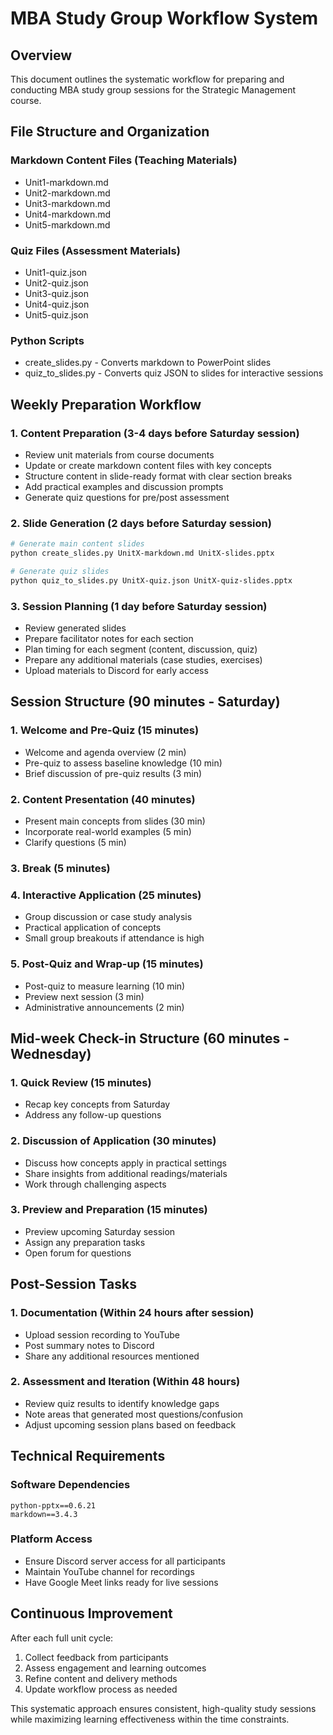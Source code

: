 # MBA Study Group Workflow System

## Overview
This document outlines the systematic workflow for preparing and conducting MBA study group sessions for the Strategic Management course.

## File Structure and Organization

### Markdown Content Files (Teaching Materials)
- Unit1-markdown.md
- Unit2-markdown.md
- Unit3-markdown.md
- Unit4-markdown.md
- Unit5-markdown.md

### Quiz Files (Assessment Materials)
- Unit1-quiz.json
- Unit2-quiz.json
- Unit3-quiz.json
- Unit4-quiz.json
- Unit5-quiz.json

### Python Scripts
- create_slides.py - Converts markdown to PowerPoint slides
- quiz_to_slides.py - Converts quiz JSON to slides for interactive sessions

## Weekly Preparation Workflow

### 1. Content Preparation (3-4 days before Saturday session)
- Review unit materials from course documents
- Update or create markdown content files with key concepts
- Structure content in slide-ready format with clear section breaks
- Add practical examples and discussion prompts
- Generate quiz questions for pre/post assessment

### 2. Slide Generation (2 days before Saturday session)
```bash
# Generate main content slides
python create_slides.py UnitX-markdown.md UnitX-slides.pptx

# Generate quiz slides
python quiz_to_slides.py UnitX-quiz.json UnitX-quiz-slides.pptx
```

### 3. Session Planning (1 day before Saturday session)
- Review generated slides
- Prepare facilitator notes for each section
- Plan timing for each segment (content, discussion, quiz)
- Prepare any additional materials (case studies, exercises)
- Upload materials to Discord for early access

## Session Structure (90 minutes - Saturday)

### 1. Welcome and Pre-Quiz (15 minutes)
- Welcome and agenda overview (2 min)
- Pre-quiz to assess baseline knowledge (10 min)
- Brief discussion of pre-quiz results (3 min)

### 2. Content Presentation (40 minutes)
- Present main concepts from slides (30 min)
- Incorporate real-world examples (5 min)
- Clarify questions (5 min)

### 3. Break (5 minutes)

### 4. Interactive Application (25 minutes)
- Group discussion or case study analysis
- Practical application of concepts
- Small group breakouts if attendance is high

### 5. Post-Quiz and Wrap-up (15 minutes)
- Post-quiz to measure learning (10 min)
- Preview next session (3 min)
- Administrative announcements (2 min)

## Mid-week Check-in Structure (60 minutes - Wednesday)

### 1. Quick Review (15 minutes)
- Recap key concepts from Saturday
- Address any follow-up questions

### 2. Discussion of Application (30 minutes)
- Discuss how concepts apply in practical settings
- Share insights from additional readings/materials
- Work through challenging aspects

### 3. Preview and Preparation (15 minutes)
- Preview upcoming Saturday session
- Assign any preparation tasks
- Open forum for questions

## Post-Session Tasks

### 1. Documentation (Within 24 hours after session)
- Upload session recording to YouTube
- Post summary notes to Discord
- Share any additional resources mentioned

### 2. Assessment and Iteration (Within 48 hours)
- Review quiz results to identify knowledge gaps
- Note areas that generated most questions/confusion
- Adjust upcoming session plans based on feedback

## Technical Requirements

### Software Dependencies
```
python-pptx==0.6.21
markdown==3.4.3
```

### Platform Access
- Ensure Discord server access for all participants
- Maintain YouTube channel for recordings
- Have Google Meet links ready for live sessions

## Continuous Improvement

After each full unit cycle:
1. Collect feedback from participants
2. Assess engagement and learning outcomes
3. Refine content and delivery methods
4. Update workflow process as needed

This systematic approach ensures consistent, high-quality study sessions while maximizing learning effectiveness within the time constraints.
